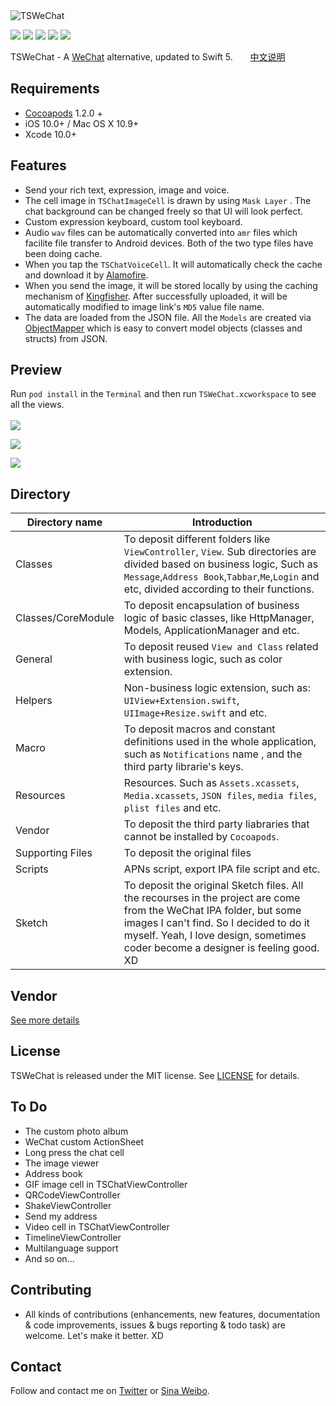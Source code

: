 <img src="./images/logo.png" alt="TSWeChat" title="TSWeChat"/>

<a href="https://github.com/hilen/TSWeChat"><img src="https://img.shields.io/travis/rust-lang/rust.svg"></a>
<a href="https://swift.org/"><img src="https://img.shields.io/badge/Swift-compatible-orange.svg"></a>
<img src="https://img.shields.io/badge/platform-iOS%208.0%2B-ff69b4.svg">
<a href="https://github.com/hilen/TSWeChat/blob/master/LICENSE"><img src="https://img.shields.io/badge/license-MIT-green.svg?style=flat"></a>
<a href="http://twitter.com/hilenlai"><img src="https://img.shields.io/badge/twitter-@hilenlai-blue.svg?style=flat"></a>

TSWeChat - A [WeChat](https://itunes.apple.com/cn/app/wei/id414478124) alternative, updated to Swift 5. &nbsp;&nbsp;&nbsp;&nbsp;&nbsp;&nbsp;[中文说明](Chinese_README.md)

## Requirements
- [Cocoapods](https://github.com/CocoaPods/CocoaPods) 1.2.0 +
- iOS 10.0+ / Mac OS X 10.9+
- Xcode 10.0+


## Features
- Send your rich text, expression, image and voice.
- The cell image in `TSChatImageCell` is drawn by using `Mask Layer` . The chat background can be changed freely so that UI will look perfect.
- Custom expression keyboard, custom tool keyboard.
- Audio `wav` files can be automatically converted into `amr` files which facilite file transfer to Android devices. Both of the two type files have been doing cache.
- When you tap the `TSChatVoiceCell`. It will automatically check the cache and download it by [Alamofire](https://github.com/Alamofire/Alamofire). 
- When you send the image, it will be stored locally by using the caching mechanism of [Kingfisher](https://github.com/onevcat/Kingfisher). After successfully uploaded, it will be automatically modified to image link's `MD5` value file name.
- The data are loaded from the JSON file. All the `Models` are created via [ObjectMapper](https://github.com/Hearst-DD/ObjectMapper) which is easy to convert model objects (classes and structs) from JSON.



## Preview
Run `pod install` in the `Terminal` and then run `TSWeChat.xcworkspace` to see all the views.<br><br>
![](images/preview1.gif)

![](images/preview2.gif)

![](images/preview3.gif)

## Directory

Directory name|Introduction
---|---
Classes| To deposit different folders like `ViewController`, `View`. Sub directories are divided based on business logic, Such as `Message`,`Address Book`,`Tabbar`,`Me`,`Login` and etc, divided according to their functions. 
Classes/CoreModule| To deposit encapsulation of business logic of basic classes, like HttpManager, Models, ApplicationManager and etc.
General|To deposit reused `View and Class` related with business logic, such as color extension.
Helpers|Non-business logic extension, such as: `UIView+Extension.swift`, `UIImage+Resize.swift` and etc.
Macro|To deposit macros and constant definitions used in the whole application, such as ` Notifications ` name , and  the third party librarie's keys.
Resources| Resources. Such as `Assets.xcassets`, `Media.xcassets`, `JSON files`, `media files`, `plist files` and etc.
Vendor| To deposit the third party liabraries that cannot be installed by `Cocoapods`.
Supporting Files| To deposit the original files
Scripts| APNs script, export IPA file script and etc.
Sketch| To deposit the original Sketch files. All the recourses in the project are come from the WeChat IPA folder, but some images I can't find. So I decided to do it myself. Yeah, I love design, sometimes coder become a designer is feeling good. XD


## Vendor
[See more details](https://github.com/hilen/TSWeChat/blob/master/Podfile)

## License
TSWeChat is released under the MIT license. See [LICENSE](https://github.com/hilen/TSWeChat/blob/master/LICENSE) for details.

## To Do
- The custom photo album
- WeChat custom ActionSheet
- Long press the chat cell
- The image viewer
- Address book
- GIF image cell in TSChatViewController
- QRCodeViewController
- ShakeViewController
- Send my address
- Video cell in TSChatViewController
- TimelineViewController
- Multilanguage support
- And so on...

## Contributing
- All kinds of contributions (enhancements, new features, documentation & code improvements, issues & bugs reporting & todo task) are welcome. Let's make it better. XD

## Contact
Follow and contact me on [Twitter](http://twitter.com/hilenlai) or [Sina Weibo](http://weibo.com/laihailong).




